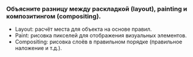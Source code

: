 ### Объясните разницу между раскладкой (layout), painting и композитингом (compositing).

* Layout: расчёт места для объекта на основе правил.
* Paint: рисовка пикселей для отображения визуальных элементов.
* Compositing: рисовка слоёв в правильном порядке (правильное наложение и т.д.).
